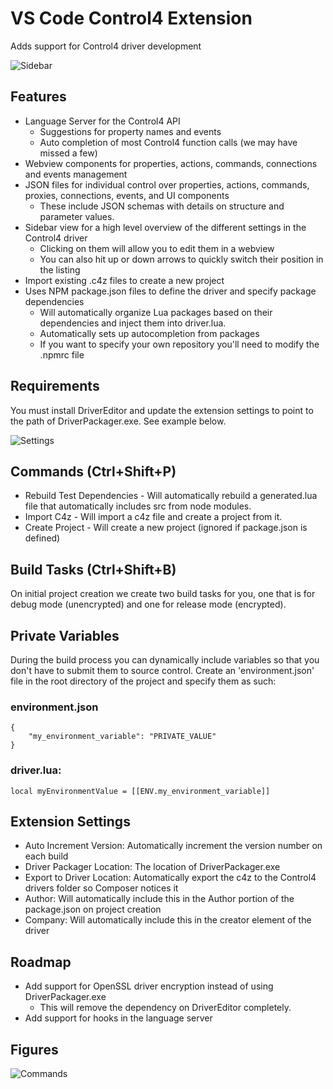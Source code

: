 # VS Code Control4 Extension
Adds support for Control4 driver development

![Sidebar](https://raw.githubusercontent.com/annex4-inc/vscode-control4-ext/master/images/sideview.PNG)

## Features
* Language Server for the Control4 API
  * Suggestions for property names and events
  * Auto completion of most Control4 function calls (we may have missed a few)
* Webview components for properties, actions, commands, connections and events management
* JSON files for individual control over properties, actions, commands, proxies, connections, events, and UI components
    * These include JSON schemas with details on structure and parameter values.
* Sidebar view for a high level overview of the different settings in the Control4 driver
    * Clicking on them will allow you to edit them in a webview
    * You can also hit up or down arrows to quickly switch their position in the listing
* Import existing .c4z files to create a new project
* Uses NPM package.json files to define the driver and specify package dependencies
  * Will automatically organize Lua packages based on their dependencies and inject them into driver.lua.
  * Automatically sets up autocompletion from packages 
  * If you want to specify your own repository you'll need to modify the .npmrc file

## Requirements

You must install DriverEditor and update the extension settings to point to the path of DriverPackager.exe. See example below.

![Settings](https://raw.githubusercontent.com/annex4-inc/vscode-control4-ext/master/images/settings.PNG)

## Commands (Ctrl+Shift+P)
* Rebuild Test Dependencies - Will automatically rebuild a generated.lua file that automatically includes src from node modules.
* Import C4z - Will import a c4z file and create a project from it.
* Create Project - Will create a new project (ignored if package.json is defined)

## Build Tasks (Ctrl+Shift+B)
On initial project creation we create two build tasks for you, one that is for debug mode (unencrypted) and one for release mode (encrypted).

## Private Variables
During the build process you can dynamically include variables so that you don't have to submit them to source control. Create an 'environment.json' file in the root directory of the project and specify them as such:

### environment.json

```
{
    "my_environment_variable": "PRIVATE_VALUE"
}
```
### driver.lua:
```
local myEnvironmentValue = [[ENV.my_environment_variable]]
```

## Extension Settings
* Auto Increment Version: Automatically increment the version number on each build
* Driver Packager Location: The location of DriverPackager.exe
* Export to Driver Location: Automatically export the c4z to the Control4 drivers folder so Composer notices it
* Author: Will automatically include this in the Author portion of the package.json on project creation
* Company: Will automatically include this in the creator element of the driver

## Roadmap
* Add support for OpenSSL driver encryption instead of using DriverPackager.exe
  * This will remove the dependency on DriverEditor completely.
* Add support for hooks in the language server

## Figures

![Commands](https://raw.githubusercontent.com/annex4-inc/vscode-control4-ext/master/images/commands.PNG)